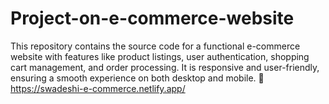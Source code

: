 # Project-on-e-commerce-website
This repository contains the source code for a functional e-commerce website with features like product listings, user authentication, shopping cart management, and order processing. It is responsive and user-friendly, ensuring a smooth experience on both desktop and mobile. 🔗 https://swadeshi-e-commerce.netlify.app/
